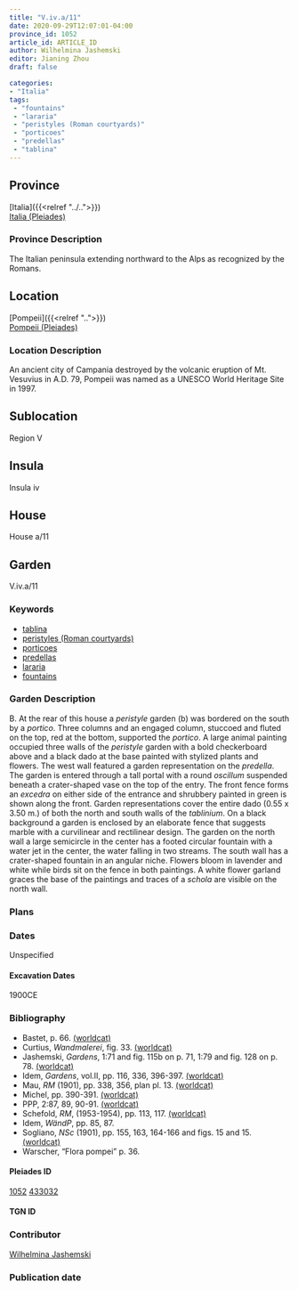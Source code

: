 ```yaml
---
title: "V.iv.a/11"
date: 2020-09-29T12:07:01-04:00
province_id: 1052
article_id: ARTICLE_ID
author: Wilhelmina Jashemski
editor: Jianing Zhou
draft: false

categories:
- "Italia"
tags:
 - "fountains"
 - "lararia"
 - "peristyles (Roman courtyards)"
 - "porticoes"
 - "predellas"
 - "tablina"
---
```


## Province
[Italia]({{<relref "../..">}}) \
[Italia (Pleiades)](https://pleiades.stoa.org/places/1052)

### Province Description
<!-- DESCRIPTION -->
The Italian peninsula extending northward to the Alps as recognized by the Romans.


## Location
[Pompeii]({{<relref "..">}}) \
[Pompeii (Pleiades)](https://pleiades.stoa.org/places/433032)

<!--### Location Description-->
### Location Description
An ancient city of Campania destroyed by the volcanic eruption of Mt. Vesuvius in A.D. 79, Pompeii was named as a UNESCO World Heritage Site in 1997.

<!-- LEAVE THIS BLANK FOR NOW -->

## Sublocation
Region V


## Insula
Insula iv


## House
House a/11

## Garden
V.iv.a/11

### Keywords
- [tablina](http://vocab.getty.edu/page/aat/300004180)
- [peristyles (Roman courtyards)](http://vocab.getty.edu/page/aat/300080971)
- [porticoes](http://vocab.getty.edu/page/aat/300004145)
- [predellas](http://vocab.getty.edu/page/aat/300003745)
- [lararia](http://vocab.getty.edu/page/aat/300400600)  
- [fountains](http://vocab.getty.edu/page/aat/300006179)


### Garden Description
B. At the rear of this house a *peristyle* garden (b) was bordered on the south by a *portico*. Three columns and an engaged column, stuccoed and fluted on the top, red at the bottom, supported the *portico*. A large animal painting occupied three walls of the *peristyle* garden with a bold checkerboard above and a black dado at the base painted with stylized plants and flowers. The west wall featured a garden representation on the *predella*. The garden is entered through a tall portal with a round *oscillum* suspended beneath a crater-shaped vase on the top of the entry. The front fence forms an *excedra* on either side of the entrance and shrubbery painted in green is shown along the front. Garden representations cover the entire dado (0.55 x 3.50 m.) of both the north and south walls of the *tablinium*. On a black background a garden is enclosed by an elaborate fence that suggests marble with a curvilinear and rectilinear design. The garden on the north wall a large semicircle in the center has a footed circular fountain with a water jet in the center, the water falling in two streams.  The south wall has a crater-shaped fountain in an angular niche. Flowers bloom in lavender and white while birds sit on the fence in both paintings. A white flower garland graces the base of the paintings and traces of a *schola* are visible on the north wall.

### Plans

<!--{{< figure src="../images/Euro_GaAq_Montreal_Villa de Séviac.png" alt="Topographic plan of the Villa de Séviac, a grand villa with a main structure around a vast peristyle, with exterior façade galleries and baths adjacent to a second courtyard to the south." title="Fig. 1: Topographic Plan of the Villa de Séviac, drawing by M. -P. R., based on the the 1/25000e map of the IGN." >}}
-->

<!--### Images-->


### Dates
Unspecified

#### Excavation Dates
1900CE

### Bibliography
* Bastet, p. 66. [(worldcat)](http://www.worldcat.org/oclc/174883177)
* Curtius, *Wandmalerei*, fig. 33. [(worldcat)](http://www.worldcat.org/oclc/494624256)
* Jashemski, *Gardens*, 1:71 and fig. 115b on p. 71, 1:79 and fig. 128 on p. 78. [(worldcat)](http://www.worldcat.org/oclc/1029851777)
* Idem, *Gardens*, vol.II, pp. 116, 336, 396-397. [(worldcat)](http://www.worldcat.org/oclc/921816405)
* Mau, *RM* (1901), pp. 338, 356, plan pl. 13. [(worldcat)](http://www.worldcat.org/oclc/1189330863)
* Michel, pp. 390-391. [(worldcat)](http://www.worldcat.org/oclc/1088872231)
* PPP, 2:87, 89, 90-91. [(worldcat)](http://www.worldcat.org/oclc/13334913)
* Schefold, *RM*, (1953-1954), pp. 113, 117. [(worldcat)](http://www.worldcat.org/oclc/1100462668)
* Idem, *WändP*, pp. 85, 87.
* Sogliano, *NSc* (1901), pp. 155, 163, 164-166 and figs. 15 and 15. [(worldcat)](http://www.worldcat.org/oclc/1091982220)
* Warscher, “Flora pompei” p. 36.


<!--#### Periodo ID-->

<!-- [PERIODO_ID](https://pleiades.stoa.org/places/PLEIADES_ID) -->

#### Pleiades ID
[1052](https://pleiades.stoa.org/places/1052)
[433032](https://pleiades.stoa.org/places/433032)

#### TGN ID


### Contributor
[Wilhelmina Jashemski](https://lib.guides.umd.edu/c.php?g=326514&p=2193250)

### Publication date


<!--### Related articles-->

<!-- Links to other related articles. Leave blank for now -->